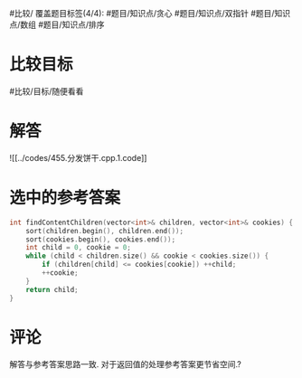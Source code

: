#比较/
覆盖题目标签(4/4): #题目/知识点/贪心 #题目/知识点/双指针 #题目/知识点/数组 #题目/知识点/排序

# 比较目标

#比较/目标/随便看看

# 解答

![[../codes/455.分发饼干.cpp.1.code]]

# 选中的参考答案

```C++
int findContentChildren(vector<int>& children, vector<int>& cookies) {
	sort(children.begin(), children.end());
	sort(cookies.begin(), cookies.end());
	int child = 0, cookie = 0;
	while (child < children.size() && cookie < cookies.size()) {
		if (children[child] <= cookies[cookie]) ++child;
		++cookie;
	}
	return child;
}
```

# 评论

解答与参考答案思路一致.
对于返回值的处理参考答案更节省空间.?